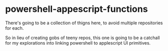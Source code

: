 # powershell-appescript-functions
There's going to be a collection of thigns here, to avoid multiple repositories for each.

So in lieu of creating gobs of teeny repos, this one is going to be a catchall for my explorations into linking powershell to applescript UI primitives.
